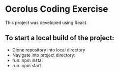 # Ocrolus Coding Exercise

 This project was developed using React.

## To start a local build of the project:
- Clone repository into local directory
- Navigate into project directory:
- run: npm install
- run: npm start
   
